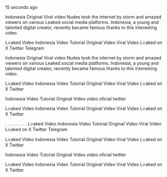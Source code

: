15 seconds ago

Indonesia Original Viral video Nudes took the internet by storm and amazed viewers on various Leaked social media platforms. Indonesia, a young and talented digital creator, recently became famous thanks to this interesting video.

L𝚎aked Video Indonesia Video Tutorial Original Video Viral Video L𝚎aked on X Twitter Telegram

Indonesia Original Viral video Nudes took the internet by storm and amazed viewers on various Leaked social media platforms. Indonesia, a young and talented digital creator, recently became famous thanks to this interesting video.

L𝚎aked Video Indonesia Video Tutorial Original Video Viral Video L𝚎aked on X Twitter

Indonesia Video Tutorial Original Video video oficial twitter

L𝚎aked Video Indonesia Video Tutorial Original Video Viral Video L𝚎aked on X Twitter

. . . . . . . . . L𝚎aked Video Indonesia Video Tutorial Original Video Viral Video L𝚎aked on X Twitter Telegram

L𝚎aked Video Indonesia Video Tutorial Original Video Viral Video L𝚎aked on X Twitter

Indonesia Video Tutorial Original Video video oficial twitter

L𝚎aked Video Indonesia Video Tutorial Original Video Viral Video L𝚎aked on X Twitter.
